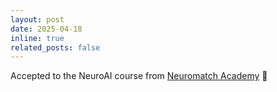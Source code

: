 ```yaml
---
layout: post
date: 2025-04-18
inline: true
related_posts: false
---
```


Accepted to the NeuroAI course from [Neuromatch Academy](https://neuromatch.io/) 🧠
